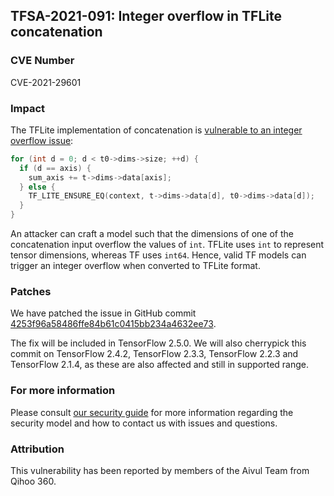 ## TFSA-2021-091: Integer overflow in TFLite concatenation

### CVE Number
CVE-2021-29601

### Impact
The TFLite implementation of concatenation is [vulnerable to an integer overflow
issue](https://github.com/tensorflow/tensorflow/blob/7b7352a724b690b11bfaae2cd54bc3907daf6285/tensorflow/lite/kernels/concatenation.cc#L70-L76):

```cc
for (int d = 0; d < t0->dims->size; ++d) {
  if (d == axis) {
    sum_axis += t->dims->data[axis];
  } else {
    TF_LITE_ENSURE_EQ(context, t->dims->data[d], t0->dims->data[d]);
  }
}
```

An attacker can craft a model such that the dimensions of one of the
concatenation input overflow the values of `int`. TFLite uses `int` to represent
tensor dimensions, whereas TF uses `int64`. Hence, valid TF models can trigger
an integer overflow when converted to TFLite format.

### Patches
We have patched the issue in GitHub commit
[4253f96a58486ffe84b61c0415bb234a4632ee73](https://github.com/tensorflow/tensorflow/commit/4253f96a58486ffe84b61c0415bb234a4632ee73).

The fix will be included in TensorFlow 2.5.0. We will also cherrypick this
commit on TensorFlow 2.4.2, TensorFlow 2.3.3, TensorFlow 2.2.3 and TensorFlow
2.1.4, as these are also affected and still in supported range.

### For more information
Please consult [our security
guide](https://github.com/tensorflow/tensorflow/blob/master/SECURITY.md) for
more information regarding the security model and how to contact us with issues
and questions.

### Attribution
This vulnerability has been reported by members of the Aivul Team from Qihoo
360.

